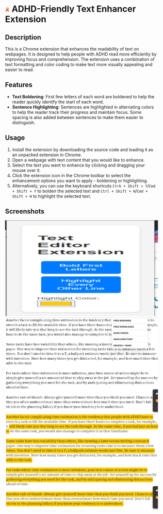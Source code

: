 # <img src="icon.png" style="width:15px;"> ADHD-Friendly Text Enhancer Extension

## Description
This is a Chrome extension that enhances the readability of text on webpages. It is designed to help people with ADHD read more efficiently by improving focus and comprehension. The extension uses a combination of text formatting and color coding to make text more visually appealing and easier to read.

## Features
- **Text Boldening**: First few letters of each word are boldened to help the reader quickly identify the start of each word.
- **Sentence Highlighting**: Sentences are highlighted in alternating colors to help the reader track their progress and maintain focus. Some spacing is also added between sentences to make them easier to distinguish.

## Usage
1. Install the extension by downloading the source code and loading it as an unpacked extension in Chrome.
2. Open a webpage with text content that you would like to enhance.
3. Select the text you want to enhance by clicking and dragging your mouse over it.
4. Click the extension icon in the Chrome toolbar to select the enhancement options you want to apply - boldening or highlighting.
5. Alternatively, you can use the keyboard shortcuts `Ctrk + Shift + Y`/`Cmd + Shift + Y` to bolden the selected text and `Ctrl + Shift + H`/`Cmd + Shift + H` to highlight the selected text.

## Screenshots
![Popup Options](screenshots/popup.png)
![Boldened Text](screenshots/bold.png)
![Highlighted Text](screenshots/highlight.png)
